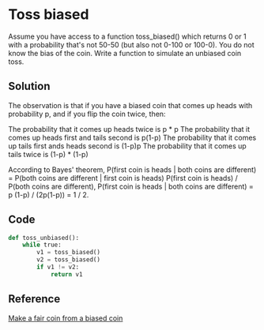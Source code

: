 # Toss biased

Assume you have access to a function toss_biased() which returns 0 or 1 with a probability that's not 50-50 (but also not 0-100 or 100-0). You do not know the bias of the coin. Write a function to simulate an unbiased coin toss.

## Solution

The observation is that if you have a biased coin that comes up heads with probability p, and if you flip the coin twice, then:

The probability that it comes up heads twice is p * p
The probability that it comes up heads first and tails second is p(1-p)
The probability that it comes up tails first ands heads second is (1-p)p
The probability that it comes up tails twice is (1-p) * (1-p)

According to Bayes' theorem,  P(first coin is heads | both coins are different) = P(both coins are different | first coin is heads) P(first coin is heads) / P(both coins are different), P(first coin is heads | both coins are different) = p (1-p) / (2p(1-p)) = 1 / 2.

## Code

```python
def toss_unbiased():
    while true:
        v1 = toss_biased()
        v2 = toss_biased()
        if v1 != v2:
            return v1
```

## Reference

[Make a fair coin from a biased coin](https://stackoverflow.com/a/5429219)